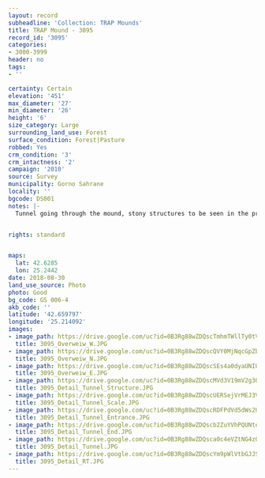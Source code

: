 ```yaml
---
layout: record
subheadline: 'Collection: TRAP Mounds'
title: TRAP Mound - 3095
record_id: '3095'
categories:
- 3000-3999
header: no
tags:
- ''

certainty: Certain
elevation: '451'
max_diameter: '27'
min_diameter: '26'
height: '6'
size_category: Large
surrounding_land_use: Forest
surface_condition: Forest|Pasture
robbed: Yes
crm_condition: '3'
crm_intactness: '2'
campaign: '2010'
source: Survey
municipality: Gorno Sahrane
locality: ''
bgcode: DS001
notes: |-
  Tunnel going through the mound, stony structures to be seen in the profile.


rights: standard


maps:
  lat: 42.6285
  lon: 25.2442
date: 2018-08-30
land_use_source: Photo
photo: Good
bg_code: GS 006-4
akb_code: ''
latitude: '42.659797'
longitude: '25.214092'
images:
- image_path: https://drive.google.com/uc?id=0B3Rg88wZDQscTmhmTWllTy0tV1U
  title: 3095_Overweiw_W.JPG
- image_path: https://drive.google.com/uc?id=0B3Rg88wZDQscQVY0MjNqcGpZb2M
  title: 3095_Overweiw_N.JPG
- image_path: https://drive.google.com/uc?id=0B3Rg88wZDQscSEs4a0dyaUNIU3c
  title: 3095_Overweiw_E.JPG
- image_path: https://drive.google.com/uc?id=0B3Rg88wZDQscMVd3V19mV2g3QlU
  title: 3095_Detail_Tunnel_Structure.JPG
- image_path: https://drive.google.com/uc?id=0B3Rg88wZDQscUERSejVrMEJ3VlE
  title: 3095_Detail_Tunnel_Scale.JPG
- image_path: https://drive.google.com/uc?id=0B3Rg88wZDQscRDFPdVd5dWs2U2s
  title: 3095_Detail_Tunnel_Entrance.JPG
- image_path: https://drive.google.com/uc?id=0B3Rg88wZDQscb2ZuYVhPQUNteDg
  title: 3095_Detail_Tunnel_End.JPG
- image_path: https://drive.google.com/uc?id=0B3Rg88wZDQsca0c4eVZtNG4zQnc
  title: 3095_Detail_Tunnel.JPG
- image_path: https://drive.google.com/uc?id=0B3Rg88wZDQscYm9pWlVtbGJJS1k
  title: 3095_Detail_RT.JPG
---
```

